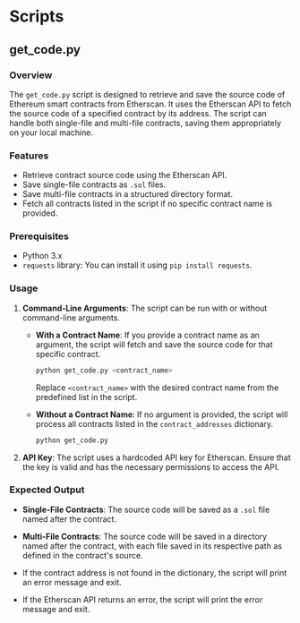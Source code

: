 # Scripts

## get_code.py

### Overview

The `get_code.py` script is designed to retrieve and save the source code of Ethereum smart contracts from Etherscan. It uses the Etherscan API to fetch the source code of a specified contract by its address. The script can handle both single-file and multi-file contracts, saving them appropriately on your local machine.

### Features

- Retrieve contract source code using the Etherscan API.
- Save single-file contracts as `.sol` files.
- Save multi-file contracts in a structured directory format.
- Fetch all contracts listed in the script if no specific contract name is provided.

### Prerequisites

- Python 3.x
- `requests` library: You can install it using `pip install requests`.

### Usage

1. **Command-Line Arguments**: The script can be run with or without command-line arguments.

   - **With a Contract Name**: If you provide a contract name as an argument, the script will fetch and save the source code for that specific contract.
     ```bash
     python get_code.py <contract_name>
     ```
     Replace `<contract_name>` with the desired contract name from the predefined list in the script.

   - **Without a Contract Name**: If no argument is provided, the script will process all contracts listed in the `contract_addresses` dictionary.
     ```bash
     python get_code.py
     ```

2. **API Key**: The script uses a hardcoded API key for Etherscan. Ensure that the key is valid and has the necessary permissions to access the API.

### Expected Output

- **Single-File Contracts**: The source code will be saved as a `.sol` file named after the contract.
- **Multi-File Contracts**: The source code will be saved in a directory named after the contract, with each file saved in its respective path as defined in the contract's source.


- If the contract address is not found in the dictionary, the script will print an error message and exit.
- If the Etherscan API returns an error, the script will print the error message and exit.
